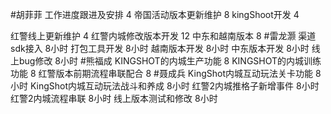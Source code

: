 #胡菲菲 
工作进度跟进及安排   4
帝国活动版本更新维护 8
kingShoot开发  4

红警线上更新维护 4
红警内城修改版本开发  12
中东和越南版本   8
#雷龙灏 
渠道sdk接入   8小时
打包工具开发  8小时
越南版本开发  8小时
中东版本开发  8小时
线上bug修改   8小时
#熊福成 
KINGSHOT的内城生产功能   8
KINGSHOT的内城训练功能   8
红警版本前期流程串联配合        8
#聂成兵 
KingShot内城互动玩法关卡功能               8小时
KingShot内城互动玩法战斗和养成            8小时
红警2内城推格子新增事件                        8小时
红警2内城流程串联                                   8小时
线上版本测试和修改                                  8小时